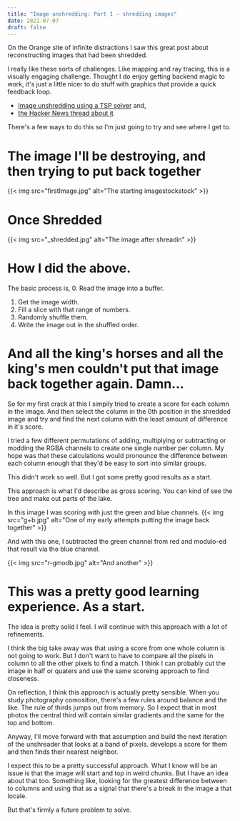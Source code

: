 ```yaml
---
title: "Image unshredding: Part 1 - shredding images"
date: 2021-07-07
draft: false
---
```


On the Orange site of infinite distractions I saw this great post about reconstructing images that had been shredded.  

I really like these sorts of challenges. Like mapping and ray tracing, this is a visually engaging challenge. 
Thought I do enjoy getting backend magic to work, it's just a little nicer to do stuff with graphics that provide a quick feedback loop.

 - [Image unshredding using a TSP solver](https://github.com/robinhouston/image-unshredding) and,  
- [the Hacker News thread about it](https://news.ycombinator.com/item?id=27713441)

There's a few ways to do this so I'm just going to try and see where I get to.


# The image I'll be destroying, and then trying to put back together

{{< img src="firstImage.jpg" alt="The starting imagestockstock" >}}

# Once Shredded

{{< img src="_shredded.jpg" alt="The image after shreadin" >}}

# How I did the above.

The basic process is, 
0. Read the image into a buffer.
1. Get the image width.
2. Fill a slice with that range of numbers. 
3. Randomly shuffle them. 
4. Write the image out in the shuffled order.

# And all the king's horses and all the king's men couldn't put that image back together again. Damn...

So for my first crack at this I simpily tried to create a score for each column in the image. And then select the column in the 0th position in the shredded image and try and find the next column with the least amount of difference in it's score. 

I tried a few different permutations of adding, multiplying or subtracting or modding the RGBA channels to create one single number per column. My hope was that these calculations would pronounce the difference between each column enough that they'd be easy to sort into similar groups.

This didn't work so well. But I got some pretty good results as a start.

This approach is what I'd describe as gross scoring. You can kind of see the tree and make out parts of the lake.

In this image I was scoring with just the green and blue channels. 
{{< img src="g+b.jpg" alt="One of my early attempts putting the image back together" >}}

And with this one, I subtracted the green channel from red and modulo-ed that result via the blue channel.

{{< img src="r-gmodb.jpg" alt="And another" >}}

# This was a pretty good learning experience. As a start.

The idea is pretty solid I feel. I will continue with this approach with a lot of refinements.

I think the big take away was that using a score from one whole column is not going to work. 
But I don't want to have to compare all the pixels in column to all the other pixels to find a match. I think I can probably cut the image in half or quaters and use the same scoreing approach to find closeness.

On reflection, I think this approach is actually pretty sensible. When you study photography comosition, there's a few rules around balance and the like. The rule of thirds jumps out from memory. So I expect that in most photos the central third will contain similar gradients and the same for the top and bottom.

Anyway, I'll move forward with that assumption and build the next iteration of the unshreader that looks at a band of pixels. develops a score for them and then finds their nearest neighbor. 

I expect this to be a pretty successful approach. What I know will be an issue is that the image will start and top in weird chunks. But I have an idea about that too. Something like, looking for the greatest difference between to columns and using that as a signal that there's a break in the image a that locale.

But that's firmly a future problem to solve.